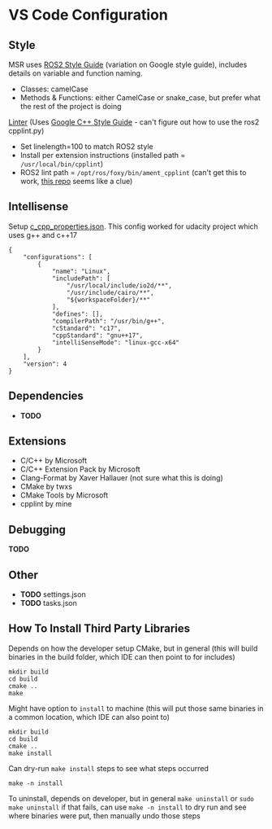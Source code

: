 # VS Code Configuration

## Style

MSR uses [ROS2 Style Guide](https://docs.ros.org/en/rolling/The-ROS2-Project/Contributing/Code-Style-Language-Versions.html#id1) (variation on Google style guide), includes details on variable and function naming.
- Classes: camelCase
- Methods & Functions: either CamelCase or snake_case, but prefer what the rest of the project is doing

[Linter](https://marketplace.visualstudio.com/items?itemName=mine.cpplint) (Uses [Google C++ Style Guide](https://google.github.io/styleguide/cppguide.html)  - can't figure out how to use the ros2 cpplint.py)
- Set linelength=100 to match ROS2 style
- Install per extension instructions (installed path = ```/usr/local/bin/cpplint```)
- ROS2 lint path = ```/opt/ros/foxy/bin/ament_cpplint``` (can't get this to work, [this repo](https://github.com/athackst/vscode-ament-task-provider) seems like a clue)


## Intellisense

Setup [c_cpp_properties.json](https://code.visualstudio.com/docs/cpp/config-linux#_cc-configurations).  This config worked for udacity project which uses g++ and c++17
```
{
    "configurations": [
        {
            "name": "Linux",
            "includePath": [
                "/usr/local/include/io2d/**",
                "/usr/include/cairo/**",
                "${workspaceFolder}/**"
            ],
            "defines": [],
            "compilerPath": "/usr/bin/g++",
            "cStandard": "c17",
            "cppStandard": "gnu++17",
            "intelliSenseMode": "linux-gcc-x64"
        }
    ],
    "version": 4
}
```

## Dependencies

- **TODO**

## Extensions

- C/C++ by Microsoft
- C/C++ Extension Pack by Microsoft
- Clang-Format by Xaver Hallauer (not sure what this is doing)
- CMake by twxs
- CMake Tools by Microsoft
- cpplint by mine

## Debugging

**TODO**

## Other

- **TODO** settings.json
- **TODO** tasks.json

## How To Install Third Party Libraries

Depends on how the developer setup CMake, but in general (this will build binaries in the build folder, which IDE can then point to for includes)
```
mkdir build
cd build
cmake ..
make
```

Might have option to ```install``` to machine (this will put those same binaries in a common location, which IDE can also point to)
```
mkdir build
cd build
cmake ..
make install
```

Can dry-run ```make install``` steps to see what steps occurred
```
make -n install
```

To uninstall, depends on developer, but in general
```make uninstall```
or
```sudo make uninstall```
if that fails, can use ```make -n install``` to dry run and see where binaries were put, then manually undo those steps
